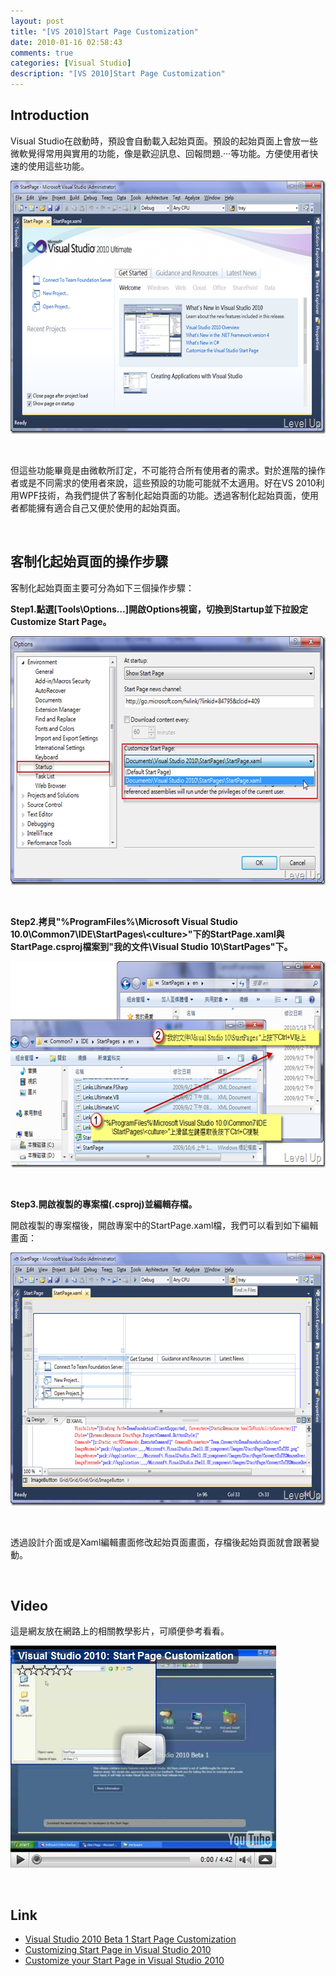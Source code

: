 ```yaml
---
layout: post
title: "[VS 2010]Start Page Customization"
date: 2010-01-16 02:58:43
comments: true
categories: [Visual Studio]
description: "[VS 2010]Start Page Customization"
---
```

<h2>Introduction</h2>  <p>Visual Studio在啟動時，預設會自動載入起始頁面。預設的起始頁面上會放一些微軟覺得常用與實用的功能，像是歡迎訊息、回報問題.‧‧‧等功能。方便使用者快速的使用這些功能。</p>  <p><img style="border-bottom: 0px; border-left: 0px; display: inline; border-top: 0px; border-right: 0px" title="image" border="0" alt="image" src="\images\posts\13044\image_thumb_1.png" width="644" height="405" /></a> </p>  <p> </p>  <p>但這些功能畢竟是由微軟所訂定，不可能符合所有使用者的需求。對於進階的操作者或是不同需求的使用者來說，這些預設的功能可能就不太適用。好在VS 2010利用WPF技術，為我們提供了客制化起始頁面的功能。透過客制化起始頁面，使用者都能擁有適合自己又便於使用的起始頁面。</p>  <p>  </p>  <h2>客制化起始頁面的操作步驟</h2>  <p>客制化起始頁面主要可分為如下三個操作步驟：</p>  <p><strong>Step1.點選[Tools\Options…]開啟Options視窗，切換到Startup並下拉設定Customize Start Page。</strong></p>  <p><a href="http://files.dotblogs.com.tw/larrynung/1001/f49d879e2803_14D5C/image_18.png" rel="lightbox"><img style="border-bottom: 0px; border-left: 0px; display: inline; border-top: 0px; border-right: 0px" title="image" border="0" alt="image" src="\images\posts\13044\image_thumb_3.png" width="644" height="398" /></a> </p>  <p> </p>  <p><strong>Step2.拷貝"%ProgramFiles%\Microsoft Visual Studio 10.0\Common7\IDE\StartPages\&lt;culture&gt;"下的StartPage.xaml與StartPage.csproj檔案到"我的文件\Visual Studio 10\StartPages"下。</strong></p>  <p><a href="http://files.dotblogs.com.tw/larrynung/1001/f49d879e2803_14D5C/image_20.png" rel="lightbox"><img style="border-bottom: 0px; border-left: 0px; display: inline; border-top: 0px; border-right: 0px" title="image" border="0" alt="image" src="\images\posts\13044\image_thumb_5.png" width="644" height="330" /></a> </p>  <p> </p>  <p><strong>Step3.開啟複製的專案檔(.csproj)並編輯存檔。</strong></p>  <p>開啟複製的專案檔後，開啟專案中的StartPage.xaml檔，我們可以看到如下編輯畫面：</p>  <p><a href="http://files.dotblogs.com.tw/larrynung/1001/f49d879e2803_14D5C/image_22.png" rel="lightbox"><img style="border-bottom: 0px; border-left: 0px; display: inline; border-top: 0px; border-right: 0px" title="image" border="0" alt="image" src="\images\posts\13044\image_thumb_6.png" width="644" height="405" /></a> </p>  <p> </p>  <p>透過設計介面或是Xaml編輯畫面修改起始頁面畫面，存檔後起始頁面就會跟著變動。</p>  <p> </p>  <h2>Video</h2>  <p>這是網友放在網路上的相關教學影片，可順便參考看看。</p>  <p />  <div style="padding-bottom: 0px; margin: 0px; padding-left: 0px; padding-right: 0px; display: inline; float: none; padding-top: 0px" id="scid:5737277B-5D6D-4f48-ABFC-DD9C333F4C5D:6cad7f96-c015-48d4-afdc-75614839f081" class="wlWriterEditableSmartContent"><div id="1145ffa0-3d09-4391-b07e-2d412a07c962" style="margin: 0px; padding: 0px; display: inline;"><div><a href="http://www.youtube.com/watch?v=E51CxWcFe1w" target="_new"><img src="\images\posts\13044\videoee0ecef562f1.jpg" style="border-style: none" galleryimg="no" onload="var downlevelDiv = document.getElementById('1145ffa0-3d09-4391-b07e-2d412a07c962'); downlevelDiv.innerHTML = &quot;&lt;div&gt;&lt;object width=\&quot;425\&quot; height=\&quot;355\&quot;&gt;&lt;param name=\&quot;movie\&quot; value=\&quot;http://www.youtube.com/v/E51CxWcFe1w&amp;hl=en\&quot;&gt;&lt;\/param&gt;&lt;embed src=\&quot;http://www.youtube.com/v/E51CxWcFe1w&amp;hl=en\&quot; type=\&quot;application/x-shockwave-flash\&quot; width=\&quot;425\&quot; height=\&quot;355\&quot;&gt;&lt;\/embed&gt;&lt;\/object&gt;&lt;\/div&gt;&quot;;" alt="" /></a></div></div></div>  <p />  <p> </p>  <h2>Link</h2>  <ul>   <li><a href="http://blogs.msdn.com/vsxteam/archive/2009/05/20/visual-studio-2010-beta-1-start-page-customization.aspx" target="_blank">Visual Studio 2010 Beta 1 Start Page Customization</a> </li>    <li><a href="http://playdotnet.spaces.live.com/blog/cns!7F811570C85CF4EA!1124.entry" target="_blank">Customizing Start Page in Visual Studio 2010</a> </li>    <li><a href="http://mohammedatef.wordpress.com/2009/04/02/customize-your-start-page-in-visual-studio-2010/" target="_blank">Customize your Start Page in Visual Studio 2010 </li> </ul>